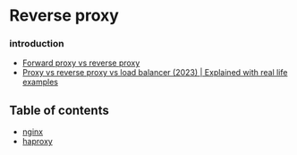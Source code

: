 # Reverse proxy

### introduction
- [Forward proxy vs reverse proxy](https://www.youtube.com/watch?v=AuINJdBPf8I)
- [Proxy vs reverse proxy vs load balancer (2023) | Explained with real life examples](https://www.youtube.com/watch?v=MiqrArNSxSM)

## Table of contents
- [nginx](./nginx/README.md)
- [haproxy](./haproxy/README.md)
